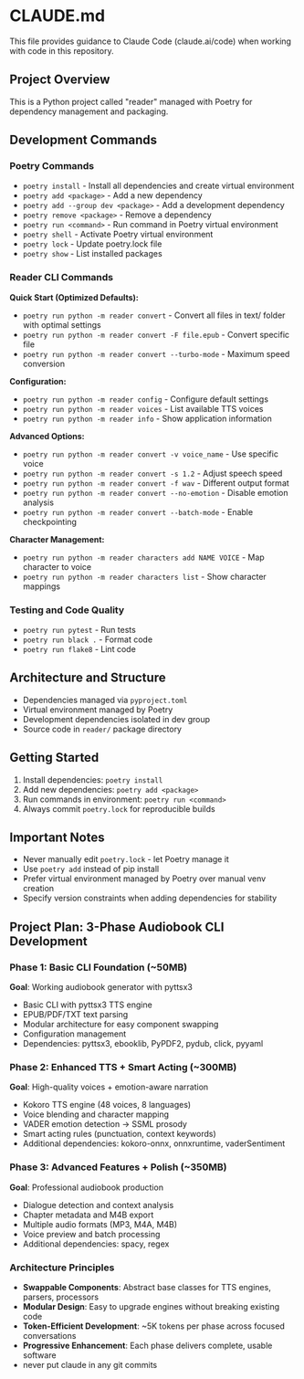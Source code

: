 # CLAUDE.md

This file provides guidance to Claude Code (claude.ai/code) when working with code in this repository.

## Project Overview

This is a Python project called "reader" managed with Poetry for dependency management and packaging.

## Development Commands

### Poetry Commands
- `poetry install` - Install all dependencies and create virtual environment
- `poetry add <package>` - Add a new dependency
- `poetry add --group dev <package>` - Add a development dependency
- `poetry remove <package>` - Remove a dependency
- `poetry run <command>` - Run command in Poetry virtual environment
- `poetry shell` - Activate Poetry virtual environment
- `poetry lock` - Update poetry.lock file
- `poetry show` - List installed packages

### Reader CLI Commands

**Quick Start (Optimized Defaults):**
- `poetry run python -m reader convert` - Convert all files in text/ folder with optimal settings
- `poetry run python -m reader convert -F file.epub` - Convert specific file
- `poetry run python -m reader convert --turbo-mode` - Maximum speed conversion

**Configuration:**
- `poetry run python -m reader config` - Configure default settings  
- `poetry run python -m reader voices` - List available TTS voices
- `poetry run python -m reader info` - Show application information

**Advanced Options:**
- `poetry run python -m reader convert -v voice_name` - Use specific voice
- `poetry run python -m reader convert -s 1.2` - Adjust speech speed  
- `poetry run python -m reader convert -f wav` - Different output format
- `poetry run python -m reader convert --no-emotion` - Disable emotion analysis
- `poetry run python -m reader convert --batch-mode` - Enable checkpointing

**Character Management:**
- `poetry run python -m reader characters add NAME VOICE` - Map character to voice
- `poetry run python -m reader characters list` - Show character mappings

### Testing and Code Quality
- `poetry run pytest` - Run tests
- `poetry run black .` - Format code
- `poetry run flake8` - Lint code

## Architecture and Structure

- Dependencies managed via `pyproject.toml`
- Virtual environment managed by Poetry
- Development dependencies isolated in dev group
- Source code in `reader/` package directory

## Getting Started

1. Install dependencies: `poetry install`
2. Add new dependencies: `poetry add <package>`
3. Run commands in environment: `poetry run <command>`
4. Always commit `poetry.lock` for reproducible builds

## Important Notes

- Never manually edit `poetry.lock` - let Poetry manage it
- Use `poetry add` instead of pip install
- Prefer virtual environment managed by Poetry over manual venv creation
- Specify version constraints when adding dependencies for stability

## Project Plan: 3-Phase Audiobook CLI Development

### Phase 1: Basic CLI Foundation (~50MB)
**Goal**: Working audiobook generator with pyttsx3
- Basic CLI with pyttsx3 TTS engine
- EPUB/PDF/TXT text parsing
- Modular architecture for easy component swapping
- Configuration management
- Dependencies: pyttsx3, ebooklib, PyPDF2, pydub, click, pyyaml

### Phase 2: Enhanced TTS + Smart Acting (~300MB)
**Goal**: High-quality voices + emotion-aware narration
- Kokoro TTS engine (48 voices, 8 languages)
- Voice blending and character mapping
- VADER emotion detection → SSML prosody
- Smart acting rules (punctuation, context keywords)
- Additional dependencies: kokoro-onnx, onnxruntime, vaderSentiment

### Phase 3: Advanced Features + Polish (~350MB)
**Goal**: Professional audiobook production
- Dialogue detection and context analysis
- Chapter metadata and M4B export
- Multiple audio formats (MP3, M4A, M4B)
- Voice preview and batch processing
- Additional dependencies: spacy, regex

### Architecture Principles
- **Swappable Components**: Abstract base classes for TTS engines, parsers, processors
- **Modular Design**: Easy to upgrade engines without breaking existing code
- **Token-Efficient Development**: ~5K tokens per phase across focused conversations
- **Progressive Enhancement**: Each phase delivers complete, usable software
- never put claude in any git commits